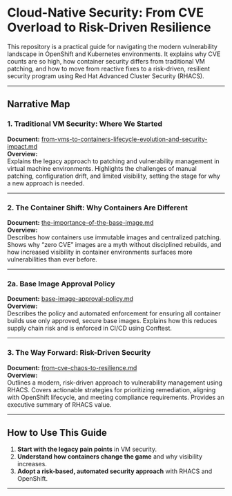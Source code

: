 # Cloud-Native Security: From CVE Overload to Risk-Driven Resilience

This repository is a practical guide for navigating the modern vulnerability landscape in OpenShift and Kubernetes environments. It explains why CVE counts are so high, how container security differs from traditional VM patching, and how to move from reactive fixes to a risk-driven, resilient security program using Red Hat Advanced Cluster Security (RHACS).

---

## Narrative Map

### 1. Traditional VM Security: Where We Started
**Document:** [from-vms-to-containers-lifecycle-evolution-and-security-impact.md](from-vms-to-containers-lifecycle-evolution-and-security-impact.md)  
**Overview:**  
Explains the legacy approach to patching and vulnerability management in virtual machine environments. Highlights the challenges of manual patching, configuration drift, and limited visibility, setting the stage for why a new approach is needed.

---

### 2. The Container Shift: Why Containers Are Different
**Document:** [the-importance-of-the-base-image.md](the-importance-of-the-base-image.md)  
**Overview:**  
Describes how containers use immutable images and centralized patching. Shows why “zero CVE” images are a myth without disciplined rebuilds, and how increased visibility in container environments surfaces more vulnerabilities than ever before.

---

### 2a. Base Image Approval Policy
**Document:** [base-image-approval-policy.md](base-image-approval-policy.md)  
**Overview:**  
Describes the policy and automated enforcement for ensuring all container builds use only approved, secure base images. Explains how this reduces supply chain risk and is enforced in CI/CD using Conftest.

---

### 3. The Way Forward: Risk-Driven Security
**Document:** [from-cve-chaos-to-resilience.md](from-cve-chaos-to-resilience.md)  
**Overview:**  
Outlines a modern, risk-driven approach to vulnerability management using RHACS. Covers actionable strategies for prioritizing remediation, aligning with OpenShift lifecycle, and meeting compliance requirements. Provides an executive summary of RHACS value.

---

## How to Use This Guide

1. **Start with the legacy pain points** in VM security.
2. **Understand how containers change the game** and why visibility increases.
3. **Adopt a risk-based, automated security approach** with RHACS and OpenShift.

---
